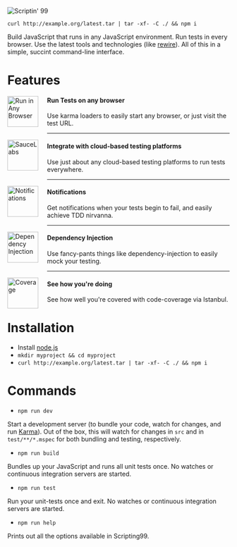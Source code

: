 ![Scriptin' 99](http://localhost:8080/images/scriptinlogo.png)

`curl http://example.org/latest.tar | tar -xf- -C ./ && npm i`

Build JavaScript that runs in any JavaScript environment. Run tests in every browser. Use the latest tools and technologies (like [rewire](https://github.com/jhnns/rewire)). All of this in a simple, succint command-line interface.

# Features

<img src="http://localhost:8080/images/mycomputer.png" width="70" height="70" alt="Run in Any Browser" style="float: left; padding-right: 20px; padding-bottom: 20px;"/>

#### Run Tests on any browser
Use karma loaders to easily start any browser, or just visit the test URL.

***

<img src="http://localhost:8080/images/internet.jpg" width="70" height="70" alt="SauceLabs" style="float: left; padding-right: 20px; padding-bottom: 20px;"/>

#### Integrate with cloud-based testing platforms
Use just about any cloud-based testing platforms to run tests everywhere.

***

<img src="http://localhost:8080/images/flyingscreen.png" width="70" height="70" alt="Notifications" style="float: left; padding-right: 20px; padding-bottom: 20px;"/>

#### Notifications
Get notifications when your tests begin to fail, and easily achieve TDD nirvanna.

***

<img src="http://localhost:8080/images/blocksfalling.png" width="70" height="70" alt="Dependency Injection" style="float: left; padding-right: 20px; padding-bottom: 20px;"/>

#### Dependency Injection
Use fancy-pants things like dependency-injection to easily mock your testing.

***

<img src="http://localhost:8080/images/star.png" width="70" height="70" alt="Coverage" style="float: left; padding-right: 20px; padding-bottom: 20px;"/>

#### See how you're doing
See how well you're covered with code-coverage via Istanbul.

# Installation

- Install [node.js](https://nodejs.org/)
- `mkdir myproject && cd myproject`
- `curl http://example.org/latest.tar | tar -xf- -C ./ && npm i`

# Commands

- `npm run dev`

Start a development server (to bundle your code, watch for changes, and run [Karma](http://karma-runner.github.io/0.12/index.html)). Out of the box, this will watch for changes in `src` and in `test/**/*.mspec` for both bundling and testing, respectively.

- `npm run build`

Bundles up your JavaScript and runs all unit tests once. No watches or continuous integration servers are started.

- `npm run test`

Run your unit-tests once and exit. No watches or continuous integration servers are started.

- `npm run help`

Prints out all the options available in Scripting99.
